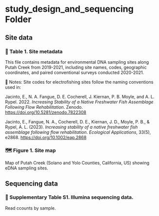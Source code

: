 # study_design_and_sequencing Folder

## Site data

### 📍 Table 1. Site metadata

This file contains metadata for environmental DNA sampling sites along Putah Creek from 2019-2021, including site names, codes, geographic coordinates, and paired conventional surveys conducted 2020-2021.

📌 Notes: Site codes for electrofishing sites follow the naming conventions used in:

Jacinto, E., N. A. Fangue, D. E. Cocherell, J. Kiernan, P. B. Moyle, and A. L. Rypel. 2022. *Increasing Stability of a Native Freshwater Fish Assemblage Following Flow Rehabilitation*. Zenodo. https://doi.org/10.5281/zenodo.7822308  

Jacinto, E., Fangue, N. A., Cocherell, D. E., Kiernan, J. D., Moyle, P. B., & Rypel, A. L. (2023). *Increasing stability of a native freshwater fish assemblage following flow rehabilitation*. *Ecological Applications*, 33(5), e2868. https://doi.org/10.1002/eap.2868

### 🗺️ Figure 1. Site map
Map of Putah Creek (Solano and Yolo Counties, California, US) showing eDNA sampling sites.

## Sequencing data

### 🧬 Supplementary Table S1. Illumina sequencing data.

Read ccounts by sample.
